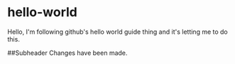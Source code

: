 # hello-world
Hello, I'm following github's hello world guide thing and it's letting me to do this.

##Subheader
Changes have been made.
